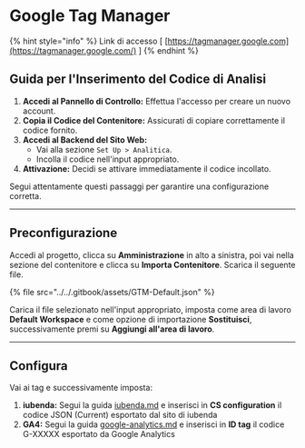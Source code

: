 # Google Tag Manager

{% hint style="info" %}
Link di accesso  \[ [https://tagmanager.google.com](https://tagmanager.google.com/) ]
{% endhint %}

## Guida per l'Inserimento del Codice di Analisi

1. **Accedi al Pannello di Controllo:** Effettua l'accesso per creare un nuovo account.
2. **Copia il Codice del Contenitore:** Assicurati di copiare correttamente il codice fornito.
3. **Accedi al Backend del Sito Web:**
   * Vai alla sezione `Set Up > Analitica`.
   * Incolla il codice nell'input appropriato.
4. **Attivazione:** Decidi se attivare immediatamente il codice incollato.

Segui attentamente questi passaggi per garantire una configurazione corretta.

***

## Preconfigurazione

Accedi al progetto, clicca su **Amministrazione** in alto a sinistra, poi vai nella sezione del contenitore e clicca su **Importa Contenitore**. Scarica il seguente file.

{% file src="../../.gitbook/assets/GTM-Default.json" %}

Carica il file selezionato nell'input appropriato, imposta come area di lavoro **Default Workspace** e come opzione di importazione **Sostituisci**, successivamente premi su **Aggiungi all'area di lavoro**.

***

## Configura

Vai ai tag e successivamente imposta:

1. **iubenda:** Segui la guida [iubenda.md](iubenda.md "mention") e inserisci in **CS configuration** il codice JSON (Current) esportato dal sito di iubenda
2. **GA4:** Segui la guida [google-analytics.md](google-analytics.md "mention") e inserisci in **ID tag** il codice G-XXXXX esportato da Google Analytics



